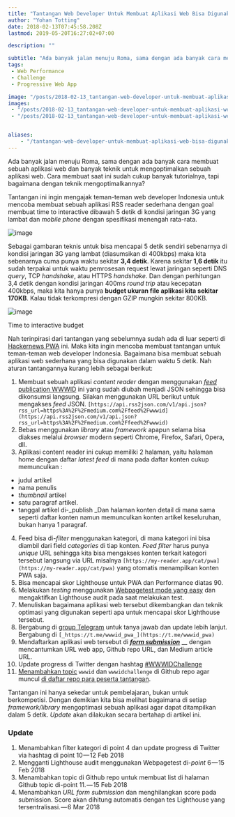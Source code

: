 ```yaml
---
title: "Tantangan Web Developer Untuk Membuat Aplikasi Web Bisa Digunakan Kurang Dari 5 Detik"
author: "Yohan Totting"
date: 2018-02-13T07:45:58.208Z
lastmod: 2019-05-20T16:27:02+07:00

description: ""

subtitle: "Ada banyak jalan menuju Roma, sama dengan ada banyak cara membuat sebuah aplikasi web dan banyak teknik untuk mengoptimalkan sebuah…"
tags:
 - Web Performance 
 - Challenge 
 - Progressive Web App 

image: "/posts/2018-02-13_tantangan-web-developer-untuk-membuat-aplikasi-web-bisa-digunakan-kurang-dari-5-detik/images/1.png" 
images:
 - "/posts/2018-02-13_tantangan-web-developer-untuk-membuat-aplikasi-web-bisa-digunakan-kurang-dari-5-detik/images/1.png" 
 - "/posts/2018-02-13_tantangan-web-developer-untuk-membuat-aplikasi-web-bisa-digunakan-kurang-dari-5-detik/images/2.png" 


aliases:
    - "/tantangan-web-developer-untuk-membuat-aplikasi-web-bisa-digunakan-kurang-dari-5-detik-70bb7431741d"
---
```


Ada banyak jalan menuju Roma, sama dengan ada banyak cara membuat sebuah aplikasi web dan banyak teknik untuk mengoptimalkan sebuah aplikasi web. Cara membuat saat ini sudah cukup banyak tutorialnya, tapi bagaimana dengan teknik mengoptimalkannya?

Tantangan ini ingin mengajak teman-teman web developer Indonesia untuk mencoba membuat sebuah aplikasi RSS reader sederhana dengan goal membuat time to interactive dibawah 5 detik di kondisi jaringan 3G yang lambat dan _mobile phone_ dengan spesifikasi menengah rata-rata.




![image](/posts/2018-02-13_tantangan-web-developer-untuk-membuat-aplikasi-web-bisa-digunakan-kurang-dari-5-detik/images/1.png)



Sebagai gambaran teknis untuk bisa mencapai 5 detik sendiri sebenarnya di kondisi jaringan 3G yang lambat (diasumsikan di 400kbps) maka kita sebenarnya cuma punya waktu sekitar **3,4 detik**. Karena sekitar **1,6 detik** itu sudah terpakai untuk waktu pemrosesan request lewat jaringan seperti DNS _query_, TCP _handshake_, atau HTTPS _handshake_. Dan dengan perhitungan 3,4 detik dengan kondisi jaringan 400ms _round trip_ atau kecepatan 400kbps, maka kita hanya punya **budget ukuran file aplikasi kita sekitar 170KB**. Kalau tidak terkompresi dengan GZIP mungkin sekitar 800KB.




![image](/posts/2018-02-13_tantangan-web-developer-untuk-membuat-aplikasi-web-bisa-digunakan-kurang-dari-5-detik/images/2.png)

Time to interactive budget



Nah terinpirasi dari tantangan yang sebelumnya sudah ada di luar seperti di [Hackernews PWA](https://hnpwa.com/) ini. Maka kita ingin mencoba membuat tantangan untuk teman-teman web developer Indonesia. Bagaimana bisa membuat sebuah aplikasi web sederhana yang bisa digunakan dalam waktu 5 detik. Nah aturan tantangannya kurang lebih sebagai berikut:

1.  Membuat sebuah aplikasi _content reader_ dengan menggunakan [_feed_ publication WWWID](https://medium.com/feed/wwwid) ini yang sudah diubah menjadi JSON sehingga bisa dikonsumsi langsung. Silakan menggunakan URL berikut untuk mengakses _feed_ JSON.
`[https://api.rss2json.com/v1/api.json?rss_url=https%3A%2F%2Fmedium.com%2Ffeed%2Fwwwid](https://api.rss2json.com/v1/api.json?rss_url=https%3A%2F%2Fmedium.com%2Ffeed%2Fwwwid)`
2.  Bebas menggunakan _library_ atau _framework_ apapun selama bisa diakses melalui _browser_ modern seperti Chrome, Firefox, Safari, Opera, dll.
3.  Aplikasi content reader ini cukup memiliki 2 halaman, yaitu halaman home dengan daftar _latest feed_ di mana pada daftar konten cukup memunculkan :
* judul artikel
* nama penulis
* _thumbnail_ artikel
* satu paragraf artikel.
* tanggal artikel di-_publish
_Dan halaman konten detail di mana sama seperti daftar konten namun memunculkan konten artikel keseluruhan, bukan hanya 1 paragraf.
4.  Feed bisa di-_filter_ menggunakan kategori, di mana kategori ini bisa diambil dari field _categories_ di tiap konten. _Feed filter_ harus punya _unique_ URL sehingga kita bisa mengakses konten terkait kategori tersebut langsung via URL misalnya `[https://my-reader.app/cat/pwa](https://my-reader.app/cat/pwa)` yang otomatis menampilkan konten PWA saja.
5.  Bisa mencapai skor Lighthouse untuk PWA dan Performance diatas 90.
6.  Melakukan _testing_ menggunakan [Webpagetest mode yang easy](https://www.webpagetest.org/easy) dan mengaktifkan Lighthouse audit pada saat melakukan test.
7.  Menuliskan bagaimana aplikasi web tersebut dikembangkan dan teknik optimasi yang digunakan seperti apa untuk mencapai skor Lighthouse tersebut.
8.  Bergabung di [group Telegram](https://t.me/joinchat/AZxMcA3CBroTKVFIQpV8JA) untuk tanya jawab dan update lebih lanjut. Bergabung di `[_https://t.me/wwwid_pwa_](https://t.me/wwwid_pwa)`
9.  Mendaftarkan aplikasi web tersebut di [**_form_ _submission_**](https://goo.gl/forms/tBfRLWgDXmIvTvr43) __ dengan mencantumkan URL web app, Github repo URL, dan Medium article URL.
10.  Update progress di Twitter dengan hashtag [#WWWIDChallenge](https://mobile.twitter.com/search?q=%23WWWIDChallenge)
11.  [Menambahkan topic](https://help.github.com/articles/classifying-your-repository-with-topics/) `wwwid` dan `wwwidchallenge` di Github repo agar muncul [di daftar repo para peserta tantangan](https://github.com/topics/wwwid).

Tantangan ini hanya sekedar untuk pembelajaran, bukan untuk berkompetisi. Dengan demikian kita bisa melihat bagaimana di setiap _framework/library_ mengoptimasi sebuah aplikasi agar dapat ditampilkan dalam 5 detik. _Update_ akan dilakukan secara bertahap di artikel ini.

### Update

1.  Menambahkan filter kategori di point 4 dan update progress di Twitter via hashtag di point 10 — 12 Feb 2018
2.  Mengganti Lighthouse audit menggunakan Webpagetest di-_point_ 6 — 15 Feb 2018
3.  Menambahkan topic di Github repo untuk membuat list di halaman Github topic di-point 11. — 15 Feb 2018
4.  Menambahkan _URL form submission_ dan menghilangkan score pada submission. Score akan dihitung automatis dengan tes Lighthouse yang tersentralisasi. — 6 Mar 2018
